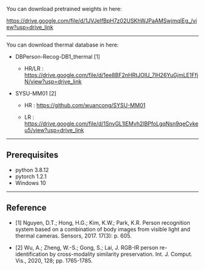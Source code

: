 You can download pretrained weights in here:

https://drive.google.com/file/d/1JVJeIfBpH7z02USKhWJPaAMSwjmqIEg_/view?usp=drive_link

-----------------------------------------------------------------------------------------------------------------------------
You can download thermal database in here:

- DBPerson-Recog-DB1_thermal [1]

    - HR/LR : https://drive.google.com/file/d/1ee8BF2nHRtJOlU_7lH26YuGjmLE1FfjN/view?usp=drive_link

- SYSU-MM01 [2]

    - HR : https://github.com/wuancong/SYSU-MM01

    - LR : https://drive.google.com/file/d/1SnvGL1IEMvh2lBPfoLgqNsn9qeCvkeu5/view?usp=drive_link


-----------------------------------------------------------------------------------------------------------------------------

## Prerequisites

- python 3.8.12
- pytorch 1.2.1
- Windows 10

-----------------------------------------------------------------------------------------------------------------------------

## Reference


- [1] Nguyen, D.T.; Hong, H.G.; Kim, K.W.; Park, K.R. Person recognition system based on a combination of body images from visible light and thermal cameras. Sensors, 2017. 17(3): p. 605.

- [2] Wu, A.; Zheng, W.-S.; Gong, S.; Lai, J. RGB-IR person re-identification by cross-modality similarity preservation. Int. J. Comput. Vis., 2020, 128; pp. 1765-1785.
